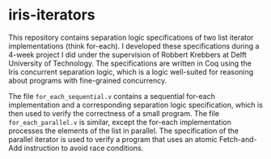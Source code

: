 # iris-iterators
This repository contains separation logic specifications of two list iterator implementations (think for-each). I developed these specifications during a 4-week project I did under the supervision of Robbert Krebbers at Delft University of Technology. The specifications are written in Coq using the Iris concurrent separation logic, which is a logic well-suited for reasoning about programs with fine-grained concurrency.

The file `for_each_sequential.v` contains a sequential for-each implementation and a corresponding separation logic specification, which is then used to verify the correctness of a small program. The file `for_each_parallel.v` is similar, except the for-each implementation processes the elements of the list in parallel. The specification of the parallel iterator is used to verify a program that uses an atomic Fetch-and-Add instruction to avoid race conditions.
